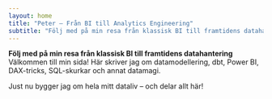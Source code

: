 ```yaml
---
layout: home
title: "Peter – Från BI till Analytics Engineering"
subtitle: "Följ med på min resa från klassisk BI till framtidens datahantering"
---
```

**Följ med på min resa från klassisk BI till framtidens datahantering**
Välkommen till min sida! Här skriver jag om datamodellering, dbt, Power BI, DAX-tricks, SQL-skurkar och annat datamagi.

Just nu bygger jag om hela mitt dataliv – och delar allt här!
